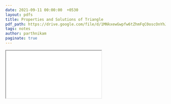 ```yaml
---
date: 2021-09-11 00:00:00  +0530
layout: pdfs
title: Properties and Solutions of Triangle
pdf_path: https://drive.google.com/file/d/1MNkxewGwpfw6tZhmFqC0oscOnYhJP-y3/preview?usp=sharing
tags: notes
author: parthnikam
paginate: true
---
```


<iframe class="embed-pdf" src="{{ page.pdf_path }}#toolbar=0" seamless="seamless" scrolling="no" style="overflow:hidden"></iframe>
